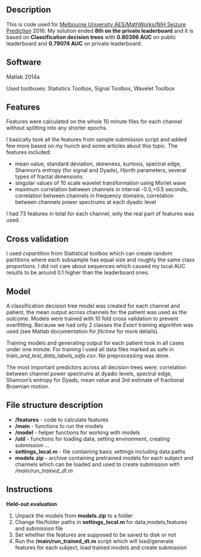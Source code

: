 Description
-----------
This is code used for [Melbourne University AES/MathWorks/NIH Seizure Prediction](https://www.kaggle.com/c/melbourne-university-seizure-prediction) 2016. My solution ended **8th on the private leaderboard** and it is based on **Classification decision trees** with **0.80396 AUC** on public leaderboard and **0.79074 AUC** on private leaderboard.

Software
--------
Matlab 2014a

Used toolboxes: Statistics Toolbox, Signal Toolbox, Wavelet Toolbox

Features
--------
Features were calculated on the whole 10 minute files for each channel without splitting into any shorter epochs. 

I basically took all the features from sample submission script and added few more based on my hunch and some articles about this topic. The features included:

-	mean value, standard deviation, skewness, kurtosis, spectral edge, Shannon’s entropy (for signal and Dyads), Hjorth parameters, several types of fractal dimensions
-	singular values of 10 scale wavelet transformation using Morlet wave
-	maximum correlation between channels in interval -0.5,+0.5 seconds, correlation between channels in frequency domains, correlation between channels power spectrums at each dyadic level

I had 73 features in total for each channel, only the real part of features was used.

Cross validation
----------------
I used *cvpartition* from Statistical toolbox which can create random partitions where each subsample has equal size and roughly the same class proportions. I did not care about sequences which caused my local AUC results to be around 0.1 higher than the leaderboard ones.

Model
-----
A classification decision tree model was created for each channel and patient, the mean output across channels for the patient was used as the outcome. Models were trained with 10 fold cross validation to prevent overfitting.
Because we had only 2 classes the *Exact* training algorithm was used (see Matlab documentation for *fitctree* for more details).

Training models and generating output for each patient took in all cases under one minute. For training I used all data files marked as safe in *train_and_test_data_labels_safe.csv*. No preprocessing was done.

The most important predictors across all decision trees were: correlation between channel power spectrums at dyadic levels, spectral edge, Shannon’s entropy for Dyads, mean value and 3rd estimate of fractional Brownian motion.

File structure description
------------------
- **/features** - code to calculate features
- **/main** - functions to run the models 
- **/model** - helper functions for working with models
- **/util** - functions for loading data, setting environment, creating submission ...
- **settings_local.m** - file containing basic settings including data paths
- **models.zip** - archive containing pretrained models for each subject and channels which can be loaded and used to create submission with */main/run_trained_dt.m* 

Instructions
------------
 **Held-out evaluation**

 1. Unpack the models from **models.zip** to a folder
 2. Change file/folder paths in **settings_local.m** for data,models,features and submission file
 3. Set whether the features are supposed to be saved to disk or not
 4. Run the **/main/run_trained_dt.m** script which will load/generate features for each subject, load trained models and create submission
